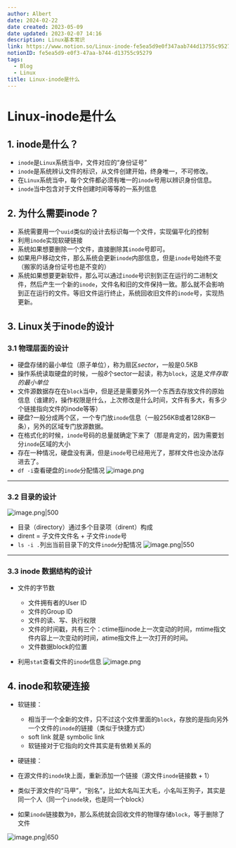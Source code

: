 ```yaml
---
author: Albert
date: 2024-02-22
date created: 2023-05-09
date updated: 2023-02-07 14:16
description: Linux基本常识
link: https://www.notion.so/Linux-inode-fe5ea5d9e0f347aab744d13755c95279
notionID: fe5ea5d9-e0f3-47aa-b744-d13755c95279
tags:
  - Blog
  - Linux
title: Linux-inode是什么
---
```


# Linux-inode是什么

## 1. inode是什么？

- `inode`是`Linux`系统当中，文件对应的“身份证号”
- `inode`是系统辨认文件的标识，从文件创建开始，终身唯一，不可修改。
- 在`Linux`系统当中，每个文件都必须有唯一的`inode`号用以辨识身份信息。
- `inode`当中包含对于文件创建时间等等的一系列信息

## 2. 为什么需要inode？

- 系统需要用一个`uuid`类似的设计去标识每一个文件，实现偏平化的控制
- 利用`inode`实现软硬链接
- 系统如果想要删除一个文件，直接删除其`inode`号即可。
- 如果用户移动文件，那么系统会更新`inode`内部信息，但是`inode`号始终不变（搬家的话身份证号也是不变的）
- 系统如果想要更新软件，那么可以通过`inode`号识别到正在运行的二进制文件，然后产生一个新的`inode`，文件名和旧的文件保持一致。那么就不会影响到正在运行的文件。等旧文件运行终止，系统回收旧文件的`inode`号，实现热更新。

## 3. Linux关于inode的设计

### 3.1 物理层面的设计

- 硬盘存储的最小单位（原子单位），称为扇区*sector*，一般是0.5KB
- 操作系统读取硬盘的时候，一般*8*个sector一起读，称为`block`，这是*文件存取的最小单位*
- 文件源数据存在在`block`当中，但是还是需要另外一个东西去存放文件的原始信息（谁建的，操作权限是什么，上次修改是什么时间，文件有多大，有多少个链接指向文件的inode等等）
- 硬盘?一般分成两个区，一个专门放`inode`信息（一般256KB或者128KB一条），另外的区域专门放源数据。
- 在格式化的时候，`inode`号码的总量就确定下来了（那是肯定的，因为需要划分`inode`区域的大小
- 存在一种情况，硬盘没有满，但是`inode`号已经用光了，那样文件也没办法存进去了。
- `df -i`查看硬盘的`inode`分配情况
  ![image.png](https://img-20221128.oss-cn-shanghai.aliyuncs.com/img-2022-11/20230207140131.png)

---

### 3.2 目录的设计

![image.png|500](https://img-20221128.oss-cn-shanghai.aliyuncs.com/img-2022-11/20230207140943.png)

- 目录（directory）通过多个目录项（dirent）构成
- dirent = 子文件文件名 + 子文件`inode`号
- `ls -i .`列出当前目录下的文件`inode`分配情况
  ![image.png|550](https://img-20221128.oss-cn-shanghai.aliyuncs.com/img-2022-11/20230207141220.png)

---

### 3.3 inode 数据结构的设计

- 文件的字节数

  - 文件拥有者的User ID
  - 文件的Group ID
  - 文件的读、写、执行权限
  - 文件的时间戳，共有三个：ctime指inode上一次变动的时间，mtime指文件内容上一次变动的时间，atime指文件上一次打开的时间。
  - 文件数据block的位置

- 利用`stat`查看文件的`inode`信息
  ![image.png](https://img-20221128.oss-cn-shanghai.aliyuncs.com/img-2022-11/20230207141259.png)

## 4. inode和软硬连接

- 软链接：

  - 相当于一个全新的文件，只不过这个文件里面的`block`，存放的是指向另外一个文件的`inode`的链接（类似于快捷方式）
  - soft link 就是 symbolic link
  - 软链接对于它指向的文件其实是有依赖关系的

- 硬链接：
- 在源文件的`inode`块上面，重新添加一个链接（源文件`inode`链接数 + 1）
- 类似于源文件的“马甲”，“别名”，比如大名叫王大毛，小名叫王狗子，其实是同一个人（同一个`inode`块，也是同一个block）
- 如果`inode`链接数为`0`，那么系统就会回收文件的物理存储`block`，等于删除了文件

![image.png|650](https://img-20221128.oss-cn-shanghai.aliyuncs.com/img-2022-11/20230207134641.png)
